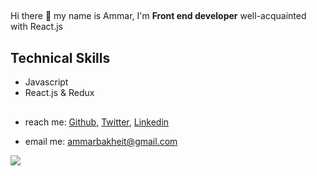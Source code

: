##

 Hi there 👋 my name is Ammar, I'm **Front end developer** well-acquainted with React.js 

## Technical Skills
- Javascript 
- React.js & Redux

##

- reach me: [Github](https://github.com/ammarbakheit), [Twitter](https://twitter.com/AmmarBakheit), [Linkedin](https://www.linkedin.com/in/ammar-m-bakheit-3723aa127)

- email me: ammarbakheit@gmail.com

<img src="https://github-readme-stats.vercel.app/api?username=ammarbakheit" />

